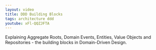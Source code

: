 ```yaml
---
layout: video
title: DDD Building Blocks
tags: architecture ddd
youtube: xFl-QQZJFTA
---
```


Explaining Aggregate Roots, Domain Events, Entities, Value Objects and Repositories - the building blocks in Domain-Driven Design.
